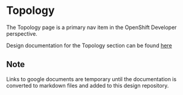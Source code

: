 # Topology
The Topology page is a primary nav item in the OpenShift Developer perspective.

Design documentation for the Topology section can be found [here](https://docs.google.com/document/d/1mIld9b_mC5sGZEvHHfwflQpFZVcrrwG029egE3550kg/edit#heading=h.k3mqw09n3tkg)

## Note
Links to google documents are temporary until the documentation is converted to markdown files and added to this design repository.